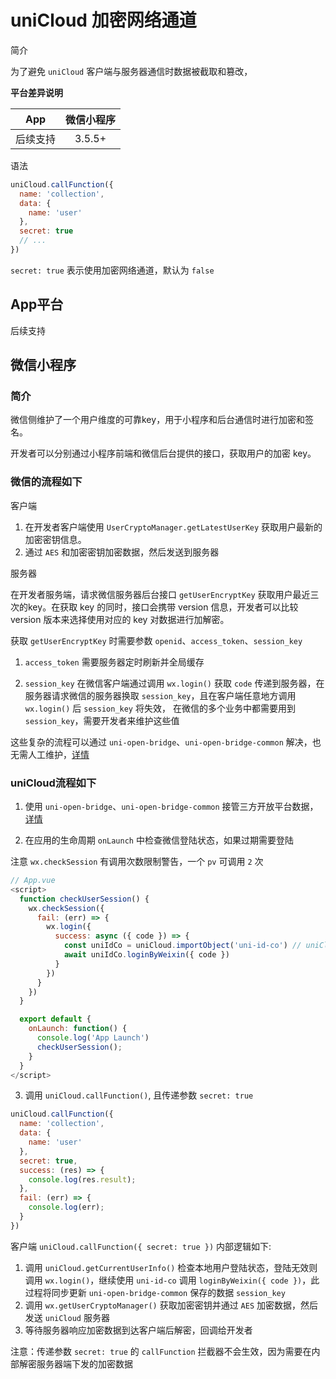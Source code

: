 # uniCloud 加密网络通道

简介

为了避免 `uniCloud` 客户端与服务器通信时数据被截取和篡改，


**平台差异说明**

|App|微信小程序|
|:-:|:-:|
|后续支持|3.5.5+|


语法

```js
uniCloud.callFunction({
  name: 'collection',
  data: {
    name: 'user'
  },
  secret: true
  // ...
})
```

`secret: true` 表示使用加密网络通道，默认为 `false`


## App平台

后续支持


## 微信小程序

### 简介

微信侧维护了一个用户维度的可靠key，用于小程序和后台通信时进行加密和签名。

开发者可以分别通过小程序前端和微信后台提供的接口，获取用户的加密 key。

### 微信的流程如下

客户端

1. 在开发者客户端使用 `UserCryptoManager.getLatestUserKey` 获取用户最新的加密密钥信息。
2. 通过 `AES` 和加密密钥加密数据，然后发送到服务器

服务器

在开发者服务端，请求微信服务器后台接口 `getUserEncryptKey` 获取用户最近三次的key。在获取 key 的同时，接口会携带 version 信息，开发者可以比较 version 版本来选择使用对应的 key 对数据进行加解密。

获取 `getUserEncryptKey` 时需要参数 `openid`、`access_token`、`session_key`

1. `access_token` 需要服务器定时刷新并全局缓存

2. `session_key`
在微信客户端通过调用 `wx.login()` 获取 `code` 传递到服务器，在服务器请求微信的服务器换取 `session_key`，且在客户端任意地方调用 `wx.login()` 后 `session_key` 将失效，
在微信的多个业务中都需要用到 `session_key`，需要开发者来维护这些值

这些复杂的流程可以通过 `uni-open-bridge`、`uni-open-bridge-common` 解决，也无需人工维护，[详情](/uniCloud/uni-open-bridge)

### uniCloud流程如下

1. 使用 `uni-open-bridge`、`uni-open-bridge-common` 接管三方开放平台数据，[详情](/uniCloud/uni-open-bridge)

2. 在应用的生命周期 `onLaunch` 中检查微信登陆状态，如果过期需要登陆

注意 `wx.checkSession` 有调用次数限制警告，一个 `pv` 可调用 `2` 次

```js
// App.vue
<script>
  function checkUserSession() {
    wx.checkSession({
      fail: (err) => {
        wx.login({
          success: async ({ code }) => {
            const uniIdCo = uniCloud.importObject('uni-id-co') // uniCloud云对象 uni-id-co
            await uniIdCo.loginByWeixin({ code })
          }
        })
      }
    })
  }

  export default {
    onLaunch: function() {
      console.log('App Launch')
      checkUserSession();
    }
  }
</script>
```

3. 调用 `uniCloud.callFunction()`, 且传递参数 `secret: true`

```js
uniCloud.callFunction({
  name: 'collection',
  data: {
    name: 'user'
  },
  secret: true,
  success: (res) => {
    console.log(res.result);
  },
  fail: (err) => {
    console.log(err);
  }
})
```

客户端 `uniCloud.callFunction({ secret: true })` 内部逻辑如下:

1. 调用 `uniCloud.getCurrentUserInfo()` 检查本地用户登陆状态，登陆无效则调用 `wx.login()`，继续使用 `uni-id-co` 调用 `loginByWeixin({ code })`，此过程将同步更新 `uni-open-bridge-common` 保存的数据 `session_key`
2. 调用 `wx.getUserCryptoManager()` 获取加密密钥并通过 `AES` 加密数据，然后发送 `uniCloud` 服务器
3. 等待服务器响应加密数据到达客户端后解密，回调给开发者

注意：传递参数 `secret: true` 的 `callFunction` 拦截器不会生效，因为需要在内部解密服务器端下发的加密数据
